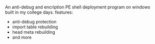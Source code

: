 An anti-debug and encription PE shell deployment program on windows built in my college days.
features:
* anti-debug protection
* import table rebuilding
* head meta rebuilding
* and more
